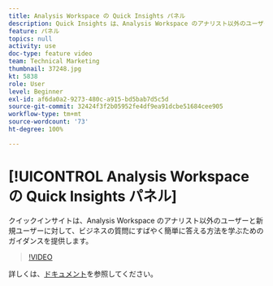 ```yaml
---
title: Analysis Workspace の Quick Insights パネル
description: Quick Insights は、Analysis Workspace のアナリスト以外のユーザーと新規ユーザーに対して、ビジネスの質問にすばやく簡単に答える方法を学ぶためのガイダンスを提供します。
feature: パネル
topics: null
activity: use
doc-type: feature video
team: Technical Marketing
thumbnail: 37248.jpg
kt: 5838
role: User
level: Beginner
exl-id: af6da0a2-9273-480c-a915-bd5bab7d5c5d
source-git-commit: 32424f3f2b05952fe4df9ea91dcbe51684cee905
workflow-type: tm+mt
source-wordcount: '73'
ht-degree: 100%

---
```


# [!UICONTROL Analysis Workspace の Quick Insights パネル]

クイックインサイトは、Analysis Workspace のアナリスト以外のユーザーと新規ユーザーに対して、ビジネスの質問にすばやく簡単に答える方法を学ぶためのガイダンスを提供します。

>[!VIDEO](https://video.tv.adobe.com/v/37248/?quality=12&learn=on)

詳しくは、[ドキュメント](https://docs.adobe.com/content/help/ja-JP/analytics/analyze/analysis-workspace/panels/quickinsight.html)を参照してください。
